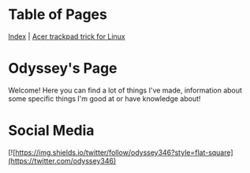 # Table of Pages
[Index](../) | [Acer trackpad trick for Linux](acertrick.md)

# Odyssey's Page
Welcome! Here you can find a lot of things I've made, information about some specific things I'm good at or have knowledge about! 

# Social Media 
[![https://img.shields.io/twitter/follow/odyssey346?style=flat-square](https://twitter.com/odyssey346) <!-- Redirect doesn't work at the moment. Lazy! -->
